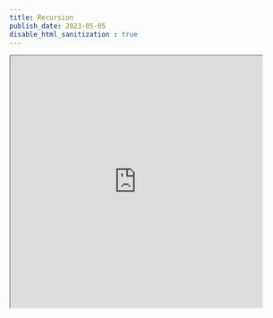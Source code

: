 ```yaml
---
title: Recursion
publish_date: 2023-05-05
disable_html_sanitization : true
---
```

<iframe width="450" height="450" src="https://editor.p5js.org/whateverimsandy/full/tZPxKd-yI"></iframe>